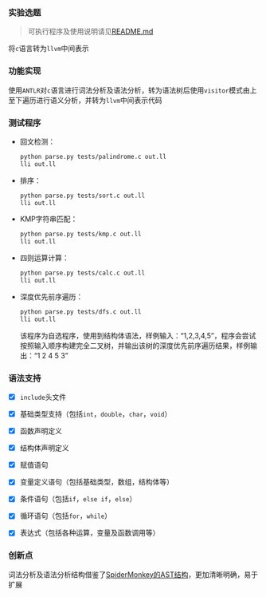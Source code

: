 ### 实验选题

> 可执行程序及使用说明请见[README.md](./README.md)

将`c`语言转为`llvm`中间表示



### 功能实现

使用`ANTLR`对`c`语言进行词法分析及语法分析，转为语法树后使用`visitor`模式由上至下遍历进行语义分析，并转为`llvm`中间表示代码



### 测试程序

- 回文检测：

  ```bash
  python parse.py tests/palindrome.c out.ll
  lli out.ll
  ```

- 排序：

  ```bash
  python parse.py tests/sort.c out.ll
  lli out.ll
  ```

- KMP字符串匹配：

  ```bash
  python parse.py tests/kmp.c out.ll
  lli out.ll
  ```

- 四则运算计算：

  ```bash
  python parse.py tests/calc.c out.ll
  lli out.ll
  ```

- 深度优先前序遍历：

  ```bash
  python parse.py tests/dfs.c out.ll
  lli out.ll
  ```

  该程序为自选程序，使用到结构体语法，样例输入：“1,2,3,4,5”，程序会尝试按照输入顺序构建完全二叉树，并输出该树的深度优先前序遍历结果，样例输出：“1 2 4 5 3”



### 语法支持

- [x] `include`头文件
- [x] 基础类型支持（包括`int`，`double`，`char`，`void`）
- [x] 函数声明定义
- [x] 结构体声明定义
- [x] 赋值语句
- [x] 变量定义语句（包括基础类型，数组，结构体等）
- [x] 条件语句（包括`if`，`else if`，`else`）
- [x] 循环语句（包括`for`，`while`）
- [x] 表达式（包括各种运算，变量及函数调用等）



### 创新点

词法分析及语法分析结构借鉴了[SpiderMonkey的AST结构](https://developer.mozilla.org/en-US/docs/Mozilla/Projects/SpiderMonkey/Parser_API)，更加清晰明确，易于扩展







